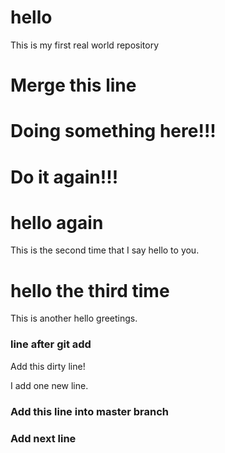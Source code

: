 # hello
This is my first real world repository

# Merge this line
# Doing something here!!!
# Do it again!!!
#

# hello again
This is the second time that I say hello to you.

# hello the third time
This is another hello greetings.

### line after git add 

Add this dirty line!

I add one new line.

### Add this line into master branch

### Add next line
